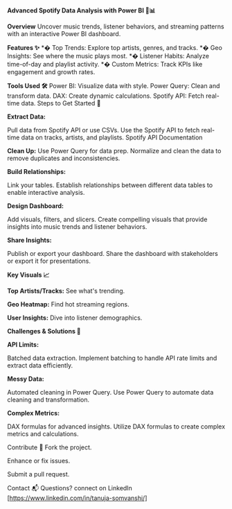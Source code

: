 **Advanced Spotify Data Analysis with Power BI 🎵📊**


**Overview**
Uncover music trends, listener behaviors, and streaming patterns with an interactive Power BI dashboard.




**Features ✨**
*� Top Trends: Explore top artists, genres, and tracks. 
*� Geo Insights: See where the music plays most.
*� Listener Habits: Analyze time-of-day and playlist activity.
*� Custom Metrics: Track KPIs like engagement and growth rates.




**Tools Used 🛠️**
Power BI: Visualize data with style.
Power Query: Clean and transform data.
DAX: Create dynamic calculations.
Spotify API: Fetch real-time data.
Steps to Get Started 🚀




**Extract Data:**

Pull data from Spotify API or use CSVs.
Use the Spotify API to fetch real-time data on tracks, artists, and playlists.
Spotify API Documentation



**Clean Up:**
Use Power Query for data prep.
Normalize and clean the data to remove duplicates and inconsistencies.



**Build Relationships:**



Link your tables.
Establish relationships between different data tables to enable interactive analysis.



**Design Dashboard:**

Add visuals, filters, and slicers.
Create compelling visuals that provide insights into music trends and listener behaviors.



**Share Insights:**

Publish or export your dashboard.
Share the dashboard with stakeholders or export it for presentations.



**Key Visuals 📈**

**Top Artists/Tracks:** See what's trending.

**Geo Heatmap:** Find hot streaming regions.

**User Insights:** Dive into listener demographics.



**Challenges & Solutions 🧩**

**API Limits:**

Batched data extraction.
Implement batching to handle API rate limits and extract data efficiently.

**Messy Data:**

Automated cleaning in Power Query.
Use Power Query to automate data cleaning and transformation.

**Complex Metrics:**

DAX formulas for advanced insights.
Utilize DAX formulas to create complex metrics and calculations.

Contribute 🤝 Fork the project.

Enhance or fix issues.

Submit a pull request.

Contact 📬
Questions? connect on LinkedIn [https://www.linkedin.com/in/tanuja-somvanshi/]
